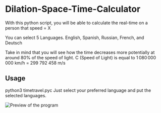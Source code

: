# Dilation-Space-Time-Calculator


With this python script, you will be able to calculate the real-time on a person that speed = X

You can select 5 Languages.
English, Spanish, Russian, French, and Deutsch

Take in mind that you will see how the time decreases more potentially at around 80% of the speed of light. C (Speed of Light) is equal to 1 080 000 000 km/h = 299 792 458 m/s

## Usage
python3 timetravel.pyc
Just select your preferred language and put the selected languages.

![Preview of the program](https://lh5.googleusercontent.com/yP3u5sMT55iKRVgNvZpMbYO9IXzjdKswr6Py_QDlOH-5tmqhEbeOBWHr-8FHrsusJo0-47im2FnANA=w1920-h987)
